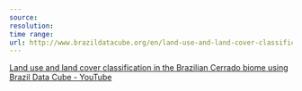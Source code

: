 ```yaml
---
source: 
resolution: 
time range: 
url: http://www.brazildatacube.org/en/land-use-and-land-cover-classification/
---
```

[Land use and land cover classification in the Brazilian Cerrado biome using Brazil Data Cube - YouTube](https://www.youtube.com/watch?v=ZihpBTTOYeg)